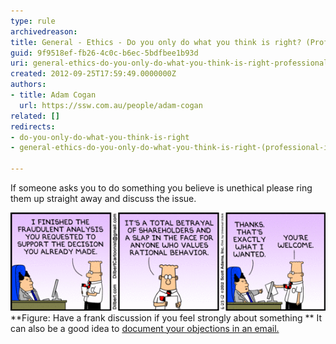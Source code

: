 ```yaml
---
type: rule
archivedreason: 
title: General - Ethics - Do you only do what you think is right? (Professional integrity)
guid: 9f9518ef-fb26-4c0c-b6ec-5bdfbee1b93d
uri: general-ethics-do-you-only-do-what-you-think-is-right-professional-integrity
created: 2012-09-25T17:59:49.0000000Z
authors:
- title: Adam Cogan
  url: https://ssw.com.au/people/adam-cogan
related: []
redirects:
- do-you-only-do-what-you-think-is-right
- general-ethics-do-you-only-do-what-you-think-is-right-(professional-integrity)

---
```


If someone asks you to do something you believe is unethical please ring them up                     straight away and discuss the issue.

<!--endintro-->
![Dilbert-Analysis.gif](Dilbert-Analysis.gif) **Figure: Have a frank discussion if you feel strongly about something
** 
It can also be a good idea to [document your objections in an email.](/do-you-send-a-for-the-record-email-when-you-disagree)
